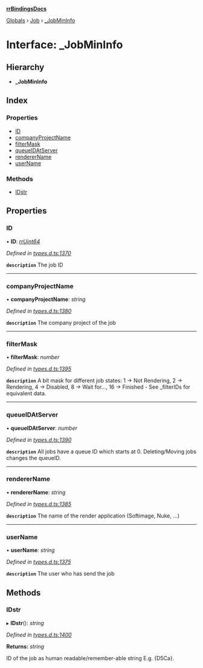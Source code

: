 **[rrBindingsDocs](../README.md)**

[Globals](../README.md) › [Job](../modules/job.md) › [_JobMinInfo](job._jobmininfo.md)

# Interface: _JobMinInfo

## Hierarchy

* **_JobMinInfo**

## Index

### Properties

* [ID](job._jobmininfo.md#id)
* [companyProjectName](job._jobmininfo.md#companyprojectname)
* [filterMask](job._jobmininfo.md#filtermask)
* [queueIDAtServer](job._jobmininfo.md#queueidatserver)
* [rendererName](job._jobmininfo.md#renderername)
* [userName](job._jobmininfo.md#username)

### Methods

* [IDstr](job._jobmininfo.md#idstr)

## Properties

###  ID

• **ID**: *[rrUint64](utils.rruint64.md)*

*Defined in [types.d.ts:1370](https://github.com/Novalis15/RoyalRender-OpenExtensions/blob/5ba4523/rrNodeJS_rrBindings/nodeJS/win64/v6/types.d.ts#L1370)*

**`description`** The job ID

___

###  companyProjectName

• **companyProjectName**: *string*

*Defined in [types.d.ts:1380](https://github.com/Novalis15/RoyalRender-OpenExtensions/blob/5ba4523/rrNodeJS_rrBindings/nodeJS/win64/v6/types.d.ts#L1380)*

**`description`** The company project of the job

___

###  filterMask

• **filterMask**: *number*

*Defined in [types.d.ts:1395](https://github.com/Novalis15/RoyalRender-OpenExtensions/blob/5ba4523/rrNodeJS_rrBindings/nodeJS/win64/v6/types.d.ts#L1395)*

**`description`** A bit mask for different job states: 1 -> Not Rendering, 2 -> Rendering, 4 -> Disabled, 8 -> Wait for..., 16 -> Finished - See _filterIDs for equivalent data.

___

###  queueIDAtServer

• **queueIDAtServer**: *number*

*Defined in [types.d.ts:1390](https://github.com/Novalis15/RoyalRender-OpenExtensions/blob/5ba4523/rrNodeJS_rrBindings/nodeJS/win64/v6/types.d.ts#L1390)*

**`description`** All jobs have a queue ID which starts at 0. Deleting/Moving jobs changes the queueID.

___

###  rendererName

• **rendererName**: *string*

*Defined in [types.d.ts:1385](https://github.com/Novalis15/RoyalRender-OpenExtensions/blob/5ba4523/rrNodeJS_rrBindings/nodeJS/win64/v6/types.d.ts#L1385)*

**`description`** The name of the render application (Softimage, Nuke, ...)

___

###  userName

• **userName**: *string*

*Defined in [types.d.ts:1375](https://github.com/Novalis15/RoyalRender-OpenExtensions/blob/5ba4523/rrNodeJS_rrBindings/nodeJS/win64/v6/types.d.ts#L1375)*

**`description`** The user who has send the job

## Methods

###  IDstr

▸ **IDstr**(): *string*

*Defined in [types.d.ts:1400](https://github.com/Novalis15/RoyalRender-OpenExtensions/blob/5ba4523/rrNodeJS_rrBindings/nodeJS/win64/v6/types.d.ts#L1400)*

**Returns:** *string*

ID of the job as human readable/remember-able string E.g. {D5Ca}.
